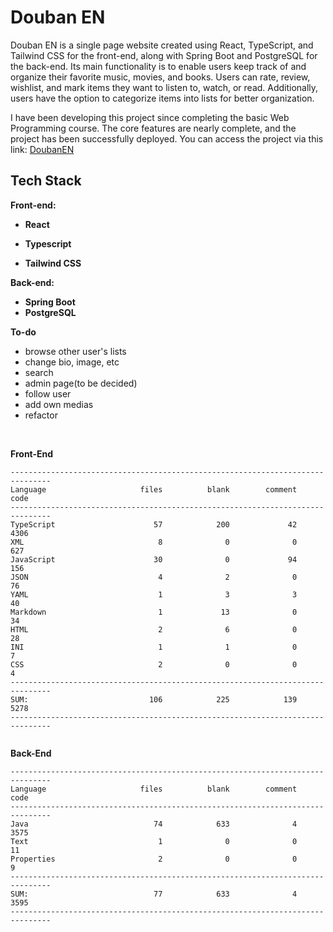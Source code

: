 # Douban EN

Douban EN is a single page website created using React, TypeScript, and Tailwind CSS for the front-end, along with
Spring Boot and PostgreSQL for the back-end. Its main functionality is to enable users keep track of and organize their favorite
music, movies, and books. Users can rate, review, wishlist, and mark items they want to listen to, watch, or
read. Additionally, users have the option to categorize items into lists for better organization.

I have been developing this project since completing the basic Web Programming course. The core features are nearly
complete, and the project has been successfully deployed. You can access the project via this link:
[DoubanEN](https://nice-water-005626e10.4.azurestaticapps.net/)

## Tech Stack

**Front-end:**

- **React**

- **Typescript**

- **Tailwind CSS**

**Back-end:**

- **Spring Boot**
- **PostgreSQL**

**To-do**

- browse other user's lists
- change bio, image, etc
- search
- admin page(to be decided)
- follow user
- add own medias
- refactor

<br>

**Front-End**

```
-------------------------------------------------------------------------------
Language                     files          blank        comment           code
-------------------------------------------------------------------------------
TypeScript                      57            200             42           4306
XML                              8              0              0            627
JavaScript                      30              0             94            156
JSON                             4              2              0             76
YAML                             1              3              3             40
Markdown                         1             13              0             34
HTML                             2              6              0             28
INI                              1              1              0              7
CSS                              2              0              0              4
-------------------------------------------------------------------------------
SUM:                           106            225            139           5278
-------------------------------------------------------------------------------


```

**Back-End**

```
-------------------------------------------------------------------------------
Language                     files          blank        comment           code
-------------------------------------------------------------------------------
Java                            74            633              4           3575
Text                             1              0              0             11
Properties                       2              0              0              9
-------------------------------------------------------------------------------
SUM:                            77            633              4           3595
-------------------------------------------------------------------------------


```
